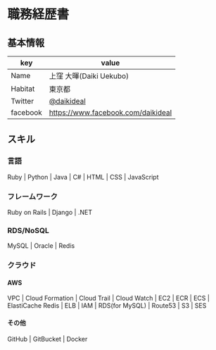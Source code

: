 # 職務経歴書

## 基本情報

|key|value|
|---|---|
|Name|上窪 大暉(Daiki Uekubo)|
|Habitat|東京都|
|Twitter|[@daikideal](https://twitter.com/daikideal)|
|facebook|https://www.facebook.com/daikideal|

## スキル

### 言語

Ruby | Python | Java | C# | HTML | CSS | JavaScript

### フレームワーク

Ruby on Rails | Django | .NET

### RDS/NoSQL

MySQL | Oracle | Redis

### クラウド

#### AWS

VPC | Cloud Formation | Cloud Trail | Cloud Watch | EC2 | ECR | ECS | ElastiCache Redis | ELB | IAM | RDS(for MySQL) | Route53 | S3 | SES 

#### その他

GitHub | GitBucket | Docker
